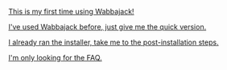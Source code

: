 [This is my first time using Wabbajack!](https://github.com/LivelyDismay/Learn-To-Mod/blob/e3ad23b09aa2566f0fee3b9c31d7000801171768/wabbajack-stuff/TempusMaledictumReadmeLong.md)

[I've used Wabbajack before, just give me the quick version.](https://github.com/LivelyDismay/Learn-To-Mod/blob/035f5d059e42d7c02a8ed9db687d1701ee9c75ea/wabbajack-stuff/TempusMaledictumReadmeShort.md)

[I already ran the installer, take me to the post-installation steps.](https://github.com/LivelyDismay/Learn-To-Mod/blob/3097c6a920201741f9ca725d7161e8bf66f32404/wabbajack-stuff/TempusMaledictumReadmePostInstall.md)

[I'm only looking for the FAQ.](https://github.com/LivelyDismay/Learn-To-Mod/blob/393746939990214d4706a7da7592be0a88831cdf/wabbajack-stuff/TempusMaledictumReadmeFAQ.md)
